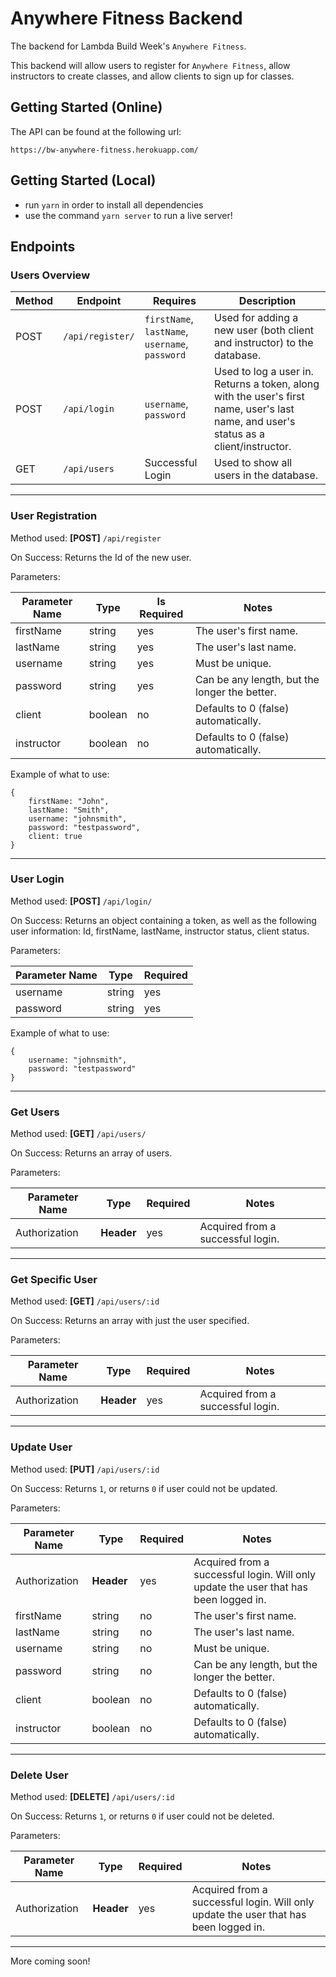 # Anywhere Fitness Backend

The backend for Lambda Build Week's `Anywhere Fitness`.

This backend will allow users to register for `Anywhere Fitness`, allow instructors to create classes, and allow clients to sign up for classes.

## Getting Started (Online)

The API can be found at the following url:

```
https://bw-anywhere-fitness.herokuapp.com/
```

## Getting Started (Local)

- run `yarn` in order to install all dependencies
- use the command `yarn server` to run a live server!

## Endpoints

### Users Overview

| Method | Endpoint         | Requires                                        | Description                                                                                                                           |
| ------ | ---------------- | ----------------------------------------------- | ------------------------------------------------------------------------------------------------------------------------------------- |
| POST   | `/api/register/` | `firstName`, `lastName`, `username`, `password` | Used for adding a new user (both client and instructor) to the database.                                                              |
| POST   | `/api/login`     | `username`, `password`                          | Used to log a user in. Returns a token, along with the user's first name, user's last name, and user's status as a client/instructor. |
| GET    | `/api/users`     | Successful Login                                | Used to show all users in the database.                                                                                               |

---

### User Registration

Method used: **[POST]** `/api/register`

On Success: Returns the Id of the new user.

Parameters:

| Parameter Name | Type    | Is Required | Notes                                         |
| -------------- | ------- | ----------- | --------------------------------------------- |
| firstName      | string  | yes         | The user's first name.                        |
| lastName       | string  | yes         | The user's last name.                         |
| username       | string  | yes         | Must be unique.                               |
| password       | string  | yes         | Can be any length, but the longer the better. |
| client         | boolean | no          | Defaults to 0 (false) automatically.          |
| instructor     | boolean | no          | Defaults to 0 (false) automatically.          |

Example of what to use:

```
{
    firstName: "John",
    lastName: "Smith",
    username: "johnsmith",
    password: "testpassword",
    client: true
}
```

---

### User Login

Method used: **[POST]** `/api/login/`

On Success: Returns an object containing a token, as well as the following user information: Id, firstName, lastName, instructor status, client status.

Parameters:

| Parameter Name | Type   | Required |
| -------------- | ------ | -------- |
| username       | string | yes      |
| password       | string | yes      |

Example of what to use:

```
{
    username: "johnsmith",
    password: "testpassword"
}
```

---

### Get Users

Method used: **[GET]** `/api/users/`

On Success: Returns an array of users.

Parameters:

| Parameter Name | Type       | Required | Notes                             |
| -------------- | ---------- | -------- | --------------------------------- |
| Authorization  | **Header** | yes      | Acquired from a successful login. |

---

### Get Specific User

Method used: **[GET]** `/api/users/:id`

On Success: Returns an array with just the user specified.

Parameters:

| Parameter Name | Type       | Required | Notes                             |
| -------------- | ---------- | -------- | --------------------------------- |
| Authorization  | **Header** | yes      | Acquired from a successful login. |

---

### Update User

Method used: **[PUT]** `/api/users/:id`

On Success: Returns `1`, or returns `0` if user could not be updated.

Parameters:

| Parameter Name | Type       | Required | Notes                                                                                |
| -------------- | ---------- | -------- | ------------------------------------------------------------------------------------ |
| Authorization  | **Header** | yes      | Acquired from a successful login. Will only update the user that has been logged in. |
| firstName      | string     | no       | The user's first name.                                                               |
| lastName       | string     | no       | The user's last name.                                                                |
| username       | string     | no       | Must be unique.                                                                      |
| password       | string     | no       | Can be any length, but the longer the better.                                        |
| client         | boolean    | no       | Defaults to 0 (false) automatically.                                                 |
| instructor     | boolean    | no       | Defaults to 0 (false) automatically.                                                 |

---

### Delete User

Method used: **[DELETE]** `/api/users/:id`

On Success: Returns `1`, or returns `0` if user could not be deleted.

Parameters:

| Parameter Name | Type       | Required | Notes                                                                                |
| -------------- | ---------- | -------- | ------------------------------------------------------------------------------------ |
| Authorization  | **Header** | yes      | Acquired from a successful login. Will only update the user that has been logged in. |

---

More coming soon!